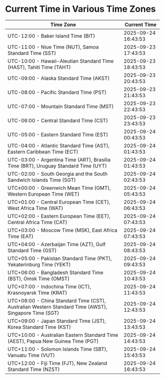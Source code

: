 # Current Time in Various Time Zones

| Time Zone | Current Time |
|-----------|--------------|
| UTC-12:00 - Baker Island Time (BIT) | 2025-09-24 16:43:53 |
| UTC-11:00 - Niue Time (NUT), Samoa Standard Time (SST) | 2025-09-23 17:43:53 |
| UTC-10:00 - Hawaii-Aleutian Standard Time (HAST), Tahiti Time (TAHT) | 2025-09-23 18:43:53 |
| UTC-09:00 - Alaska Standard Time (AKST) | 2025-09-23 20:43:53 |
| UTC-08:00 - Pacific Standard Time (PST) | 2025-09-23 21:43:53 |
| UTC-07:00 - Mountain Standard Time (MST) | 2025-09-23 22:43:53 |
| UTC-06:00 - Central Standard Time (CST) | 2025-09-23 23:43:53 |
| UTC-05:00 - Eastern Standard Time (EST) | 2025-09-24 00:43:53 |
| UTC-04:00 - Atlantic Standard Time (AST), Eastern Caribbean Time (ECT) | 2025-09-24 01:43:53 |
| UTC-03:00 - Argentina Time (ART), Brasília Time (BRT), Uruguay Standard Time (UYT) | 2025-09-24 01:43:53 |
| UTC-02:00 - South Georgia and the South Sandwich Islands Time (SGT) | 2025-09-24 02:43:53 |
| UTC±00:00 - Greenwich Mean Time (GMT), Western European Time (WET) | 2025-09-24 05:43:53 |
| UTC+01:00 - Central European Time (CET), West Africa Time (WAT) | 2025-09-24 06:43:53 |
| UTC+02:00 - Eastern European Time (EET), Central Africa Time (CAT) | 2025-09-24 07:43:53 |
| UTC+03:00 - Moscow Time (MSK), East Africa Time (EAT) | 2025-09-24 07:43:53 |
| UTC+04:00 - Azerbaijan Time (AZT), Gulf Standard Time (GST) | 2025-09-24 08:43:53 |
| UTC+05:00 - Pakistan Standard Time (PKT), Yekaterinburg Time (YEKT) | 2025-09-24 09:43:53 |
| UTC+06:00 - Bangladesh Standard Time (BST), Omsk Time (OMST) | 2025-09-24 10:43:53 |
| UTC+07:00 - Indochina Time (ICT), Krasnoyarsk Time (KRAT) | 2025-09-24 11:43:53 |
| UTC+08:00 - China Standard Time (CST), Australian Western Standard Time (AWST), Singapore Time (SGT) | 2025-09-24 12:43:53 |
| UTC+09:00 - Japan Standard Time (JST), Korea Standard Time (KST) | 2025-09-24 13:43:53 |
| UTC+10:00 - Australian Eastern Standard Time (AEST), Papua New Guinea Time (PGT) | 2025-09-24 14:43:53 |
| UTC+11:00 - Solomon Islands Time (SBT), Vanuatu Time (VUT) | 2025-09-24 15:43:53 |
| UTC+12:00 - Fiji Time (FJT), New Zealand Standard Time (NZST) | 2025-09-24 16:43:53 |
